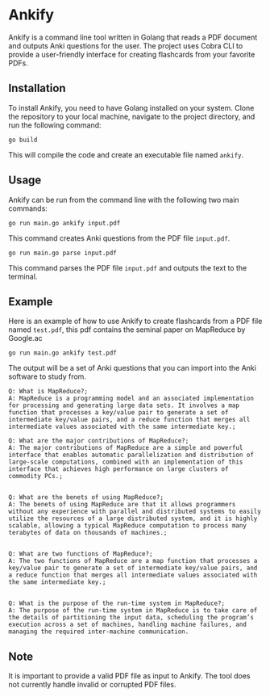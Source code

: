 # Ankify

Ankify is a command line tool written in Golang that reads a PDF document and outputs Anki questions for the user. The project uses Cobra CLI to provide a user-friendly interface for creating flashcards from your favorite PDFs.

## Installation

To install Ankify, you need to have Golang installed on your system. Clone the repository to your local machine, navigate to the project directory, and run the following command:

`go build`

This will compile the code and create an executable file named `ankify`.

## Usage

Ankify can be run from the command line with the following two main commands:

`go run main.go ankify input.pdf`

This command creates Anki questions from the PDF file `input.pdf`.

`go run main.go parse input.pdf`

This command parses the PDF file `input.pdf` and outputs the text to the terminal.

## Example

Here is an example of how to use Ankify to create flashcards from a PDF file named `test.pdf`, this pdf contains the seminal paper on MapReduce by Google.ac

`go run main.go ankify test.pdf`

The output will be a set of Anki questions that you can import into the Anki software to study from.

```
Q: What is MapReduce?; 
A: MapReduce is a programming model and an associated implementation for processing and generating large data sets. It involves a map function that processes a key/value pair to generate a set of intermediate key/value pairs, and a reduce function that merges all intermediate values associated with the same intermediate key.; 

Q: What are the major contributions of MapReduce?; 
A: The major contributions of MapReduce are a simple and powerful interface that enables automatic parallelization and distribution of large-scale computations, combined with an implementation of this interface that achieves high performance on large clusters of commodity PCs.; 


Q: What are the benets of using MapReduce?; 
A: The benets of using MapReduce are that it allows programmers without any experience with parallel and distributed systems to easily utilize the resources of a large distributed system, and it is highly scalable, allowing a typical MapReduce computation to process many terabytes of data on thousands of machines.;


Q: What are two functions of MapReduce?; 
A: The two functions of MapReduce are a map function that processes a key/value pair to generate a set of intermediate key/value pairs, and a reduce function that merges all intermediate values associated with the same intermediate key.; 


Q: What is the purpose of the run-time system in MapReduce?; 
A: The purpose of the run-time system in MapReduce is to take care of the details of partitioning the input data, scheduling the program’s execution across a set of machines, handling machine failures, and managing the required inter-machine communication.
```

## Note

It is important to provide a valid PDF file as input to Ankify. The tool does not currently handle invalid or corrupted PDF files.
